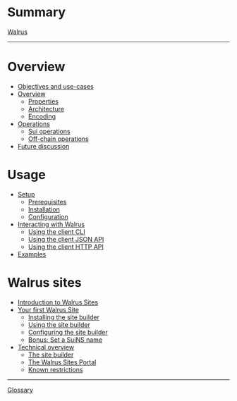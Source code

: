 <!-- markdownlint-disable MD025 MD042 -->
# Summary

[Walrus](./README.md)

---

# Overview

- [Objectives and use-cases](./objectives_use_cases.md)
- [Overview](./overview.md)
  - [Properties](./properties.md)
  - [Architecture](./architecture.md)
  - [Encoding](./encoding.md)
- [Operations](./operations.md)
  - [Sui operations](./operations-sui.md)
  - [Off-chain operations](./operations-off-chain.md)
- [Future discussion](./future.md)

# Usage

- [Setup]()
  - [Prerequisites]()
  - [Installation]()
  - [Configuration]()
- [Interacting with Walrus](interacting.md)
  - [Using the client CLI](client-cli.md)
  - [Using the client JSON API](json-api.md)
  - [Using the client HTTP API](web-api.md)
- [Examples]()

# Walrus sites

- [Introduction to Walrus Sites](./walrus-sites/intro.md)
- [Your first Walrus Site](./walrus-sites/tutorial.md)
  - [Installing the site builder](./walrus-sites/tutorial-install.md)
  - [Using the site builder](./walrus-sites/tutorial-use.md)
  - [Configuring the site builder](./walrus-sites/tutorial-config.md)
  - [Bonus: Set a SuiNS name](./walrus-sites/tutorial-suins.md)
- [Technical overview](./walrus-sites/overview.md)
  - [The site builder]()
  - [The Walrus Sites Portal]()
  - [Known restrictions](./walrus-sites/restrictions.md)

---

[Glossary](./glossary.md)
